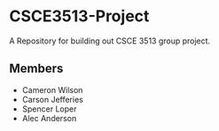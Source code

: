 # CSCE3513-Project
A Repository for building out CSCE 3513 group project.

## Members
- Cameron Wilson
- Carson Jefferies
- Spencer Loper
- Alec Anderson
